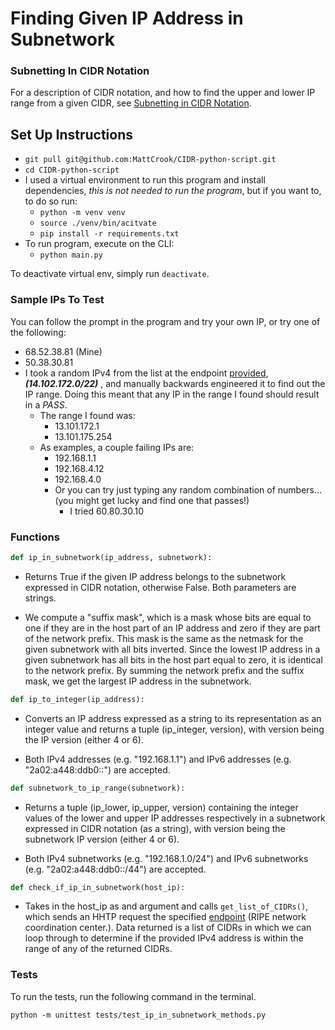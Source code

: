 # Finding Given IP Address in Subnetwork

### Subnetting In CIDR Notation
For a description of CIDR notation, and how to find the upper and lower IP range from a given CIDR, see [Subnetting in CIDR Notation](docs/CIDR.md).

## Set Up Instructions

* `git pull git@github.com:MattCrook/CIDR-python-script.git`
* `cd CIDR-python-script`
* I used a virtual environment to run this program and install dependencies, *this is not needed to run the program*, but if you want to, to do so run:
  * `python -m venv venv`
  * `source ./venv/bin/acitvate`
  * `pip install -r requirements.txt`
* To run program, execute on the CLI:
  * `python main.py`

To deactivate virtual env, simply run `deactivate`.

### Sample IPs To Test
You can follow the prompt in the program and try your own IP, or try one of the following:

* 68.52.38.81 (Mine)
* 50.38.30.81
* I took a random IPv4 from the list at the endpoint [provided](https://stat.ripe.net/data/country-resource-list/data.json?resource=US&v4_format=prefix), ***(14.102.172.0/22)*** , and manually backwards engineered it to find out the IP range. Doing this meant that any IP in the range I found should result in a *PASS*.
  * The range I found was:
    * 13.101.172.1
    * 13.101.175.254
  * As examples, a couple failing IPs are:
    * 192.168.1.1
    * 192.168.4.12
    * 192.168.4.0
    * Or you can try just typing any random combination of numbers...(you might get lucky and find one that passes!)
      * I tried 60.80.30.10



### Functions

```py
def ip_in_subnetwork(ip_address, subnetwork):
```

* Returns True if the given IP address belongs to the
subnetwork expressed in CIDR notation, otherwise False.
Both parameters are strings.

* We compute a "suffix mask", which is a mask whose bits are equal to one if they are in the host part of an IP address and zero if they are part of the network prefix. This mask is the same as the netmask for the given subnetwork with all bits inverted. Since the lowest IP address in a given subnetwork has all bits in the host part equal to zero, it is identical to the network prefix. By summing the network prefix and the suffix mask, we get the largest IP address in the subnetwork.


```py
def ip_to_integer(ip_address):
```
* Converts an IP address expressed as a string to its
representation as an integer value and returns a tuple
(ip_integer, version), with version being the IP version
(either 4 or 6).

* Both IPv4 addresses (e.g. "192.168.1.1") and IPv6 addresses
(e.g. "2a02:a448:ddb0::") are accepted.


```py
def subnetwork_to_ip_range(subnetwork):
```
* Returns a tuple (ip_lower, ip_upper, version) containing the
integer values of the lower and upper IP addresses respectively
in a subnetwork expressed in CIDR notation (as a string), with
version being the subnetwork IP version (either 4 or 6).

* Both IPv4 subnetworks (e.g. "192.168.1.0/24") and IPv6
subnetworks (e.g. "2a02:a448:ddb0::/44") are accepted.

```py
def check_if_ip_in_subnetwork(host_ip):
```
* Takes in the host_ip as and argument and calls `get_list_of_CIDRs()`, which sends an HHTP request the specified [endpoint](https://stat.ripe.net/data/country-resource-list/data.json?resource=US&v4_format=prefix) (RIPE network coordination center.). Data returned is a list of CIDRs in which we can loop through to determine if the provided IPv4 address is within the range of any of the returned CIDRs.


### Tests

To run the tests, run the following command in the terminal.
```
python -m unittest tests/test_ip_in_subnetwork_methods.py
```
